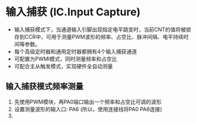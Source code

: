 # 输入捕获 (IC.Input Capture)
+ 输入捕获模式下，当通道输入引脚出现指定电平跳变时，当前CNT的值将被锁存到CCR中，可用于测量PWM波形的频率、占空比、脉冲间隔、电平持续时间等参数。
+ 每个高级定时器和通用定时器都拥有4个输入捕获通道
+ 可配置为PWMI模式，同时测量频率和占空比
+ 可配合主从触发模式，实现硬件全自动测量

## 输入捕获模式频率测量
1. 先使用PWM模块，再PA0端口输出一个频率和占空比可调的波形
2. 设置测量波形的输入口: PA6 (所以，使用连接线将PA0 PA6连接)
3. 



